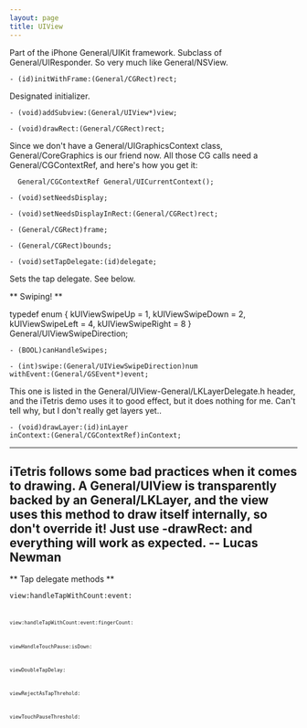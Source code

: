 ```yaml
---
layout: page
title: UIView
---
```




Part of the iPhone General/UIKit framework. Subclass of General/UIResponder. So very much like General/NSView.

<code>- (id)initWithFrame:(General/CGRect)rect;</code>

Designated initializer.

<code>- (void)addSubview:(General/UIView*)view;</code>

<code>- (void)drawRect:(General/CGRect)rect;</code>

Since we don't have a General/UIGraphicsContext class, General/CoreGraphics is our friend now. All those CG calls need a General/CGContextRef, and here's how you get it:

      General/CGContextRef General/UICurrentContext();

<code>- (void)setNeedsDisplay;</code>

<code>- (void)setNeedsDisplayInRect:(General/CGRect)rect;</code>

<code>- (General/CGRect)frame;</code>

<code>- (General/CGRect)bounds;</code>

<code>- (void)setTapDelegate:(id)delegate;</code>

Sets the tap delegate. See below.

**
Swiping!
**

    
typedef enum
{
	kUIViewSwipeUp = 1,
	kUIViewSwipeDown = 2,
	kUIViewSwipeLeft = 4,
	kUIViewSwipeRight = 8
} General/UIViewSwipeDirection;


<code>- (BOOL)canHandleSwipes;</code>

<code>- (int)swipe:(General/UIViewSwipeDirection)num withEvent:(General/GSEvent*)event;</code>

This one is listed in the General/UIView-General/LKLayerDelegate.h header, and the iTetris demo uses it to good effect, but it does nothing for me. Can't tell why, but I don't really get layers yet..

<code>- (void)drawLayer:(id)inLayer inContext:(General/CGContextRef)inContext;</code>

----
**iTetris follows some bad practices when it comes to drawing.  A General/UIView is transparently backed by an General/LKLayer, and the view uses this method to draw itself internally, so don't override it! Just use -drawRect: and everything will work as expected.** -- Lucas Newman
----

**
Tap delegate methods
**

<code>view:handleTapWithCount:event:<code>

<code>view:handleTapWithCount:event:fingerCount:</code>

<code>viewHandleTouchPause:isDown:</code>

<code>viewDoubleTapDelay:</code>

<code>viewRejectAsTapThrehold:</code>

<code>viewTouchPauseThreshold:</code>

